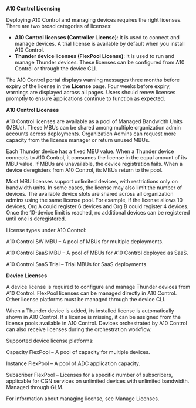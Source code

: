**A10 Control Licensing**

Deploying A10 Control and managing devices requires the right licenses. There are two broad categories of licenses:
- **A10 Control licenses (Controller License)**: It is used to connect and manage devices. A trial license is available by default when you install A10 Control.  
- **Thunder device licenses (FlexPool License)**: It is used to run and manage Thunder devices. These licenses can be configured from A10 Control or through the device CLI.  

The A10 Control portal displays warning messages three months before expiry of the license in the **License** page. Four weeks before expiry, warnings are displayed across all pages. Users should renew licenses promptly to ensure applications continue to function as expected.

**A10 Control Licenses**

A10 Control licenses are available as a pool of Managed Bandwidth Units (MBUs). These MBUs can be shared among multiple organization admin accounts across deployments. Organization Admins can request more capacity from the license manager or return unused MBUs.

Each Thunder device has a fixed MBU value. When a Thunder device connects to A10 Control, it consumes the license in the equal amount of its MBU value. If MBUs are unavailable, the device registration fails. When a device deregisters from A10 Control, its MBUs return to the pool.

Most MBU licenses support unlimited devices, with restrictions only on bandwidth units. In some cases, the license may also limit the number of devices. The available device slots are shared across all organization admins using the same license pool. For example, if the license allows 10 devices, Org A could register 6 devices and Org B could register 4 devices. Once the 10-device limit is reached, no additional devices can be registered until one is deregistered.

License types under A10 Control:

A10 Control SW MBU – A pool of MBUs for multiple deployments.

A10 Control SaaS MBU – A pool of MBUs for A10 Control deployed as SaaS.

A10 Control SaaS Trial – Trial MBUs for SaaS deployments.

**Device Licenses**

A device license is required to configure and manage Thunder devices from A10 Control. FlexPool licenses can be managed directly in A10 Control. Other license platforms must be managed through the device CLI.

When a Thunder device is added, its installed license is automatically shown in A10 Control. If a license is missing, it can be assigned from the license pools available in A10 Control. Devices orchestrated by A10 Control can also receive licenses during the orchestration workflow.

Supported device license platforms:

Capacity FlexPool – A pool of capacity for multiple devices.

Instance FlexPool – A pool of ADC application capacity.

Subscriber FlexPool – Licenses for a specific number of subscribers, applicable for CGN services on unlimited devices with unlimited bandwidth. Managed through GLM.

For information about managing license, see Manage Licenses.
